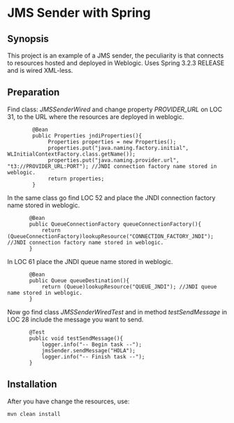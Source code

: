 # JMS Sender with Spring

## Synopsis

This project is an example of a JMS sender, the peculiarity is that connects to resources hosted and deployed in Weblogic. 
Uses Spring 3.2.3 RELEASE and is wired XML-less.

## Preparation
Find class: _JMSSenderWired_ and change property _PROVIDER_URL_ on LOC 31, to the URL where the resources are deployed in weblogic.

```language
        @Bean
        public Properties jndiProperties(){
             Properties properties = new Properties();
             properties.put("java.naming.factory.initial", WLInitialContextFactory.class.getName());
             properties.put("java.naming.provider.url", "t3://PROVIDER_URL:PORT"); //JNDI connection factory name stored in weblogic.
             return properties;
        }
```

In the same class go find LOC 52 and place the JNDI connection factory name stored in weblogic.

```language
       @Bean
       public QueueConnectionFactory queueConnectionFactory(){
           return (QueueConnectionFactory)lookupResource("CONNECTION_FACTORY_JNDI"); //JNDI connection factory name stored in weblogic.
       }
```

In LOC 61 place the JNDI queue name stored in weblogic.
```language
       @Bean
       public Queue queueDestination(){
           return (Queue)lookupResource("QUEUE_JNDI"); //JNDI queue name stored in weblogic.
       }
```

Now go find class _JMSSenderWiredTest_ and in method _testSendMessage_ in LOC 28 include the message you want to send.

```language
       @Test
       public void testSendMessage(){
           logger.info("-- Begin task --");
           jmsSender.sendMessage("HOLA");
           logger.info("-- Finish task --");
       }
```
## Installation

After you have change the resources, use: 

`mvn clean install`